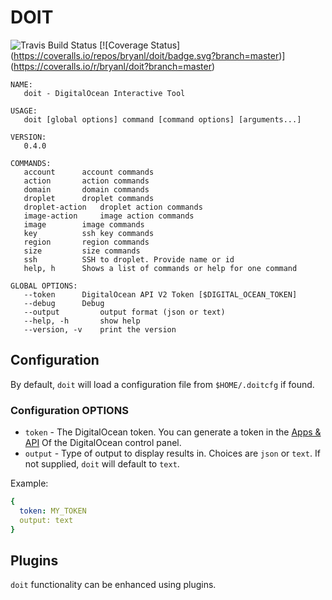 # DOIT

![Travis Build Status](https://travis-ci.org/bryanl/doit.svg?branch=master)
[![Coverage Status]
(https://coveralls.io/repos/bryanl/doit/badge.svg?branch=master)]
(https://coveralls.io/r/bryanl/doit?branch=master)

```
NAME:
   doit - DigitalOcean Interactive Tool

USAGE:
   doit [global options] command [command options] [arguments...]

VERSION:
   0.4.0

COMMANDS:
   account		account commands
   action		action commands
   domain		domain commands
   droplet		droplet commands
   droplet-action	droplet action commands
   image-action		image action commands
   image		image commands
   key			ssh key commands
   region		region commands
   size			size commands
   ssh			SSH to droplet. Provide name or id
   help, h		Shows a list of commands or help for one command

GLOBAL OPTIONS:
   --token 		DigitalOcean API V2 Token [$DIGITAL_OCEAN_TOKEN]
   --debug		Debug
   --output 		output format (json or text)
   --help, -h		show help
   --version, -v	print the version

```
## Configuration

By default, `doit` will load a configuration file from `$HOME/.doitcfg` if found.

### Configuration OPTIONS

* `token` - The DigitalOcean token. You can generate a token in the [Apps & API](https://cloud.digitalocean.com/settings/applications) Of the DigitalOcean control panel.
* `output` - Type of output to display results in. Choices are `json` or `text`. If not supplied, `doit` will default to `text`.

Example:

```yaml
{
  token: MY_TOKEN
  output: text
}
```

## Plugins

`doit` functionality can be enhanced using plugins. 
